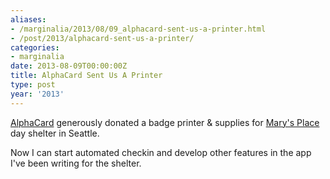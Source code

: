 ```yaml
---
aliases:
- /marginalia/2013/08/09_alphacard-sent-us-a-printer.html
- /post/2013/alphacard-sent-us-a-printer/
categories:
- marginalia
date: 2013-08-09T00:00:00Z
title: AlphaCard Sent Us A Printer
type: post
year: '2013'
---
```

[AlphaCard](http://www.alphacard.com/) generously donated a badge printer & supplies for [Mary's Place](http://www.marysplaceseattle.org/) day shelter in Seattle. 
<!--more-->

Now I can start automated checkin and develop other features in the app I've been writing for the shelter. 

